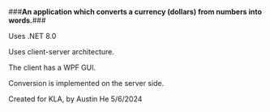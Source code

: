 ###**An application which converts a currency (dollars) from numbers into words.**###


Uses .NET 8.0

Uses client-server architecture.

The client has a WPF GUI.

Conversion is implemented on the server side.


Created for KLA, by Austin He 5/6/2024
